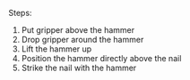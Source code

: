 

Steps:

1. Put gripper above the hammer
2. Drop gripper around the hammer
3. Lift the hammer up
4. Position the hammer directly above the nail
5. Strike the nail with the hammer